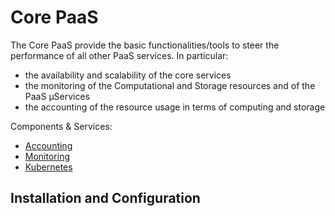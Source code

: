 # Core PaaS

The Core PaaS provide the basic functionalities/tools to steer the performance of all other PaaS services. In particular: 
* the availability and scalability of the core services
* the monitoring of the Computational and Storage resources and of the PaaS µServices 
* the accounting of the resource usage in terms of computing and storage

Components & Services:
 * [Accounting](accounting1.md)
 * [Monitoring](zabbix-probes1.md)
 * [Kubernetes](kubernetes1.md)
 
 
 <a id="install"></a>
## Installation and Configuration

